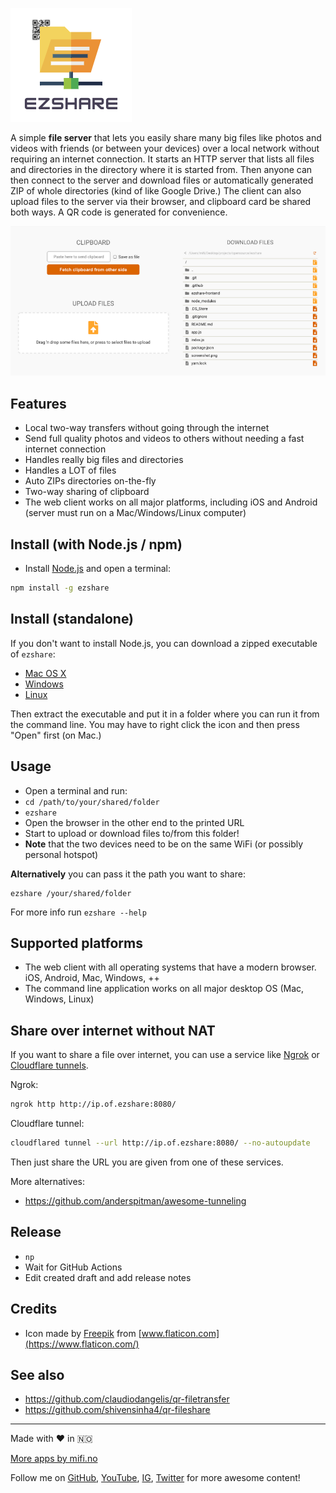 ![](logo.png)

A simple **file server** that lets you easily share many big files like photos and videos with friends (or between your devices) over a local network without requiring an internet connection. It starts an HTTP server that lists all files and directories in the directory where it is started from. Then anyone can then connect to the server and download files or automatically generated ZIP of whole directories (kind of like Google Drive.) The client can also upload files to the server via their browser, and clipboard card be shared both ways. A QR code is generated for convenience.

![Demo](screenshot.png)

## Features
- Local two-way transfers without going through the internet
- Send full quality photos and videos to others without needing a fast internet connection
- Handles really big files and directories
- Handles a LOT of files
- Auto ZIPs directories on-the-fly
- Two-way sharing of clipboard
- The web client works on all major platforms, including iOS and Android (server must run on a Mac/Windows/Linux computer)

## Install (with Node.js / npm)

- Install [Node.js](https://nodejs.org) and open a terminal:

```bash
npm install -g ezshare
```

## Install (standalone)
If you don't want to install Node.js, you can download a zipped executable of `ezshare`:

- [Mac OS X](https://github.com/mifi/ezshare/releases/latest/download/ezshare-macos.zip)
- [Windows](https://github.com/mifi/ezshare/releases/latest/download/ezshare-win.zip)
- [Linux](https://github.com/mifi/ezshare/releases/latest/download/ezshare-linux.zip)

Then extract the executable and put it in a folder where you can run it from the command line. You may have to right click the icon and then press "Open" first (on Mac.)

## Usage

- Open a terminal and run:
- `cd /path/to/your/shared/folder`
- `ezshare`
- Open the browser in the other end to the printed URL
- Start to upload or download files to/from this folder!
- **Note** that the two devices need to be on the same WiFi (or possibly personal hotspot)

**Alternatively** you can pass it the path you want to share:
```
ezshare /your/shared/folder
```

For more info run `ezshare --help`

## Supported platforms
- The web client with all operating systems that have a modern browser. iOS, Android, Mac, Windows, ++
- The command line application works on all major desktop OS (Mac, Windows, Linux)

## Share over internet without NAT

If you want to share a file over internet, you can use a service like [Ngrok](https://ngrok.com/) or [Cloudflare tunnels](https://developers.cloudflare.com/cloudflare-one/connections/connect-apps/).

Ngrok:
```bash
ngrok http http://ip.of.ezshare:8080/
```

Cloudflare tunnel:
```bash
cloudflared tunnel --url http://ip.of.ezshare:8080/ --no-autoupdate
```

Then just share the URL you are given from one of these services.

More alternatives:
- https://github.com/anderspitman/awesome-tunneling

## Release

- `np`
- Wait for GitHub Actions
- Edit created draft and add release notes

## Credits
- Icon made by [Freepik](https://www.flaticon.com/authors/freepik) from [www.flaticon.com](https://www.flaticon.com/)

## See also
- https://github.com/claudiodangelis/qr-filetransfer
- https://github.com/shivensinha4/qr-fileshare

---

Made with ❤️ in 🇳🇴

[More apps by mifi.no](https://mifi.no/)

Follow me on [GitHub](https://github.com/mifi/), [YouTube](https://www.youtube.com/channel/UC6XlvVH63g0H54HSJubURQA), [IG](https://www.instagram.com/mifi.no/), [Twitter](https://twitter.com/mifi_no) for more awesome content!
